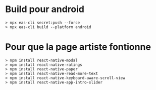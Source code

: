 # Build pour android

```
> npx eas-cli secret:push --force 
> npx eas-cli build --platform android
```

# Pour que la page artiste fontionne

```
> npm install react-native-modal
> npm install react-native-ratings 
> npm install react-native-paper
> npm install react-native-read-more-text
> npm install react-native-keyboard-aware-scroll-view
> npm install react-native-app-intro-slider
```

